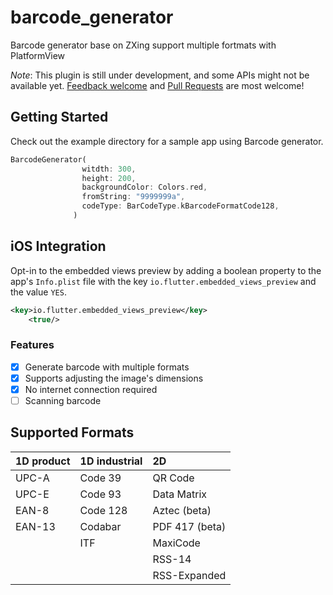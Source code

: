 # barcode_generator

Barcode generator base on ZXing support multiple fortmats with PlatformView

_Note_: This plugin is still under development, and some APIs might not be available yet. [Feedback welcome](https://github.com/iHunterX/barcode_generator/issues) and [Pull Requests](https://github.com/iHunterX/barcode_generator/pulls) are most welcome!

## Getting Started

Check out the example directory for a sample app using Barcode generator.

```dart
BarcodeGenerator(
                witdth: 300,
                height: 200,
                backgroundColor: Colors.red,
                fromString: "9999999a",
                codeType: BarCodeType.kBarcodeFormatCode128,
              )
```

## iOS Integration

Opt-in to the embedded views preview by adding a boolean property to the app's `Info.plist` file with the key `io.flutter.embedded_views_preview` and the value `YES`.

```xml
<key>io.flutter.embedded_views_preview</key>
    <true/>
```

### Features

- [x] Generate barcode with multiple formats
- [x] Supports adjusting the image's dimensions
- [x] No internet connection required
- [ ] Scanning barcode

## Supported Formats

| 1D product | 1D industrial | 2D             |
|:-----------|:--------------|:---------------|
| UPC-A      | Code 39       | QR Code        |
| UPC-E      | Code 93       | Data Matrix    |
| EAN-8      | Code 128      | Aztec (beta)   |
| EAN-13     | Codabar       | PDF 417 (beta) |
|            | ITF           | MaxiCode       |
|            |               | RSS-14         |
|            |               | RSS-Expanded   |


